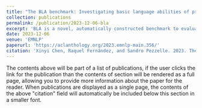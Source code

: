 ```yaml
---
title: "The BLA benchmark: Investigating basic language abilities of pre-trained multimodal models"
collection: publications
permalink: /publication/2023-12-06-bla
excerpt: 'BLA is a novel, automatically constructed benchmark to evaluate vision-and-language models on Basic Language Abilities. In the BLA tasks, we explore to what extent the models handle basic linguistic constructions—active-passive voice, coordination, and relative clauses—that even preschool children can typically master. '
date: 2023-12-06
venue: 'EMNLP'
paperurl: 'https://aclanthology.org/2023.emnlp-main.356/'
citation: 'Xinyi Chen, Raquel Fernández, and Sandro Pezzelle. 2023. The BLA Benchmark: Investigating Basic Language Abilities of Pre-Trained Multimodal Models. In Proceedings of the 2023 Conference on Empirical Methods in Natural Language Processing, pages 5817–5830, Singapore. Association for Computational Linguistics.'
---
```


The contents above will be part of a list of publications, if the user clicks the link for the publication than the contents of section will be rendered as a full page, allowing you to provide more information about the paper for the reader. When publications are displayed as a single page, the contents of the above "citation" field will automatically be included below this section in a smaller font.
